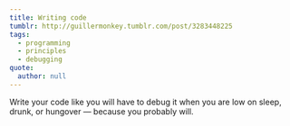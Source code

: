 ```yaml
---
title: Writing code
tumblr: http://guillermonkey.tumblr.com/post/3283448225
tags:
  - programming
  - principles
  - debugging
quote:
  author: null
---
```


Write your code like you will have to debug it when you are low on sleep, drunk, or hungover — because you probably will.
